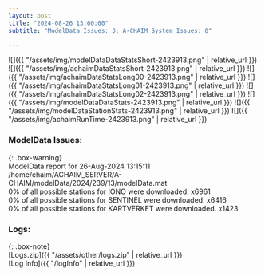 ```yaml
---
layout: post
title: "2024-08-26 13:00:00"
subtitle: "ModelData Issues: 3; A-CHAIM System Issues: 0"

---
```


![]({{ "/assets/img/modelDataDataStatsShort-2423913.png" | relative_url }})
![]({{ "/assets/img/achaimDataStatsShort-2423913.png" | relative_url }})
![]({{ "/assets/img/achaimDataStatsLong00-2423913.png" | relative_url }})
![]({{ "/assets/img/achaimDataStatsLong01-2423913.png" | relative_url }})
![]({{ "/assets/img/achaimDataStatsLong02-2423913.png" | relative_url }})
![]({{ "/assets/img/modelDataDataStats-2423913.png" | relative_url }})
![]({{ "/assets/img/modelDataStationStats-2423913.png" | relative_url }})
![]({{ "/assets/img/achaimRunTime-2423913.png" | relative_url }})


### ModelData Issues:  
  
{: .box-warning}  
 ModelData report for 26-Aug-2024 13:15:11   
 /home/chaim/ACHAIM_SERVER/A-CHAIM/modelData/2024/239/13/modelData.mat   
 0% of all possible stations for IONO were downloaded. x6961   
 0% of all possible stations for SENTINEL were downloaded. x6416   
 0% of all possible stations for KARTVERKET were downloaded. x1423   
  


### Logs:  
  
{: .box-note}  
[Logs.zip]({{ "/assets/other/logs.zip" | relative_url }})  
[Log Info]({{ "/logInfo" | relative_url }})  
